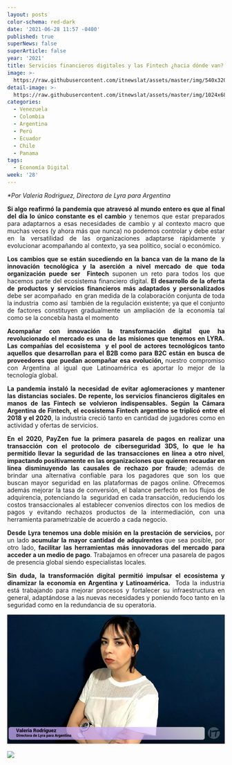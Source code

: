 ```yaml
---
layout: posts
color-schema: red-dark
date: '2021-06-28 11:57 -0400'
published: true
superNews: false
superArticle: false
year: '2021'
title: Servicios financieros digitales y las Fintech ¿hacia dónde van?
image: >-
  https://raw.githubusercontent.com/itnewslat/assets/master/img/540x320/Valeria-Rodriguez-p.jpg
detail-image: >-
  https://raw.githubusercontent.com/itnewslat/assets/master/img/1024x680/Valeria-Rodriguez-g.jpg
categories:
  - Venezuela
  - Colombia
  - Argentina
  - Perú
  - Ecuador
  - Chile
  - Panama
tags:
  - Economía Digital
week: '28'
---
```


<p style="text-align: justify;"><em>*Por Valeria Rodriguez, Directora de Lyra para Argentina</em></p>
<p style="text-align: justify;"><strong>Si algo reafirmó la pandemia que atravesó al mundo entero es que al final del día lo único constante es el cambio</strong> y tenemos que estar preparados para adaptarnos a esas necesidades de cambio y al contexto macro que muchas veces (y ahora más que nunca) no podemos controlar y debe estar en la versatilidad de las organizaciones adaptarse rápidamente y evolucionar acompañando al contexto, ya sea político, social o económico.</p>
<p style="text-align: justify;"><strong>Los cambios que se están sucediendo en la banca van de la mano de la innovación tecnológica y la aserción a nivel mercado de que toda organización puede ser  Fintech </strong>suponen un reto para todos los que hacemos parte del ecosistema financiero digital. <strong>El desarrollo de la oferta de productos y servicios financieros más adaptados y personalizados</strong> debe ser acompañado  en gran medida de la colaboración conjunta de toda la industria  como así  también de la regulación existente; ya que el conjunto de factores constituyen gradualmente un ampliación de la economía tal como se la concebía hasta el momento</p>
<p style="text-align: justify;"><strong>Acompañar con innovación la transformación digital que ha revolucionado el mercado es una de las misiones que tenemos en LYRA. </strong><strong>Las compañías del ecosistema  y el pool de actores tecnológicos tanto aquellos que desarrollan para el B2B como para B2C están en busca de proveedores que puedan acompañar esa evolución, </strong>nuestro compromiso con Argentina al igual que Latinoamérica es aportar lo mejor de la tecnología global.</p>
<p style="text-align: justify;"><strong>La pandemia instaló la necesidad de evitar aglomeraciones y mantener las distancias sociales.</strong><strong> De repente, los servicios financieros digitales en manos de las Fintech se volvieron indispensables. Según la Cámara Argentina de Fintech, el ecosistema Fintech argentino se triplicó entre el 2018 y el 2020</strong>, la industria creció tanto en cantidad de jugadores como en actividad y ofertas de servicios.</p>
<p style="text-align: justify;"><strong>En el 2020, PayZen fue la primera pasarela de pagos en realizar una transacción con el protocolo de ciberseguridad 3DS, lo que le ha permitido llevar la seguridad de las transacciones en línea a otro nivel</strong>, <strong>impactando positivamente en las organizaciones que quieren recaudar en línea disminuyendo las causales de rechazo por fraude</strong>; además de brindar una alternativa confiable para los pagadores que son los que buscan mayor seguridad en las plataformas de pagos online. Ofrecemos además mejorar la tasa de conversión, el balance perfecto en los flujos de adquirencia, potenciando la  seguridad en cada transacción, reduciendo los costos transaccionales al establecer convenios directos con los medios de pagos y evitando rechazos productos de la intermediación, con una herramienta parametrizable de acuerdo a cada negocio.</p>
<p style="text-align: justify;"><strong>Desde Lyra tenemos </strong><strong>una doble misión en la prestación de servicios,</strong> por un lado <strong>acumular la mayor cantidad de adquirentes </strong>que sea posible, por otro lado, <strong>facilitar las herramientas más innovadoras del mercado para acceder a un medio de pago</strong>. Trabajamos en ofrecer una pasarela de pagos de presencia global siendo especialistas locales.</p>
<p style="text-align: justify;"><strong>Sin duda, la transformación digital permitió impulsar el ecosistema y dinamizar la economía en Argentina y Latinoamérica. </strong> Toda la industria está trabajando para mejorar procesos y fortalecer su infraestructura en general, adaptándose a las nuevas necesidades y poniendo foco tanto en la seguridad como en la redundancia de su operatoria.</p>

![](https://raw.githubusercontent.com/itnewslat/assets/master/img/540x320/Valeria-Rodriguez-p.jpg)

<img src="https://tracker.metricool.com/c3po.jpg?hash=56f88a41e39ab42c063cc51676587a04"/>
